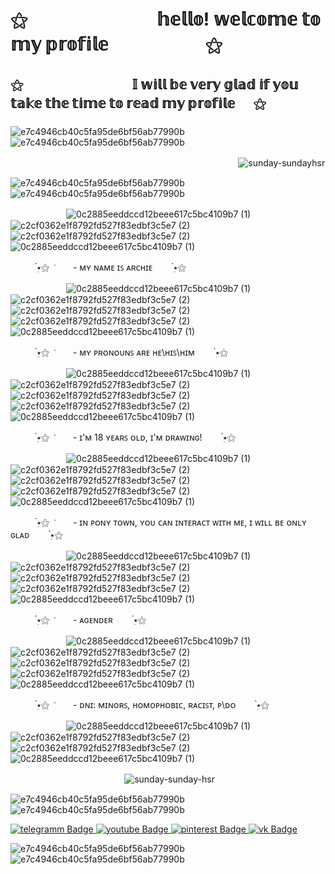 # ⚝  ᅠᅠ ᅠᅠ ᅠᅠ ᅠ𝕙𝕖𝕝𝕝𝕠! 𝕨𝕖𝕝𝕔𝕠𝕞𝕖 𝕥𝕠 𝕞𝕪 𝕡𝕣𝕠𝕗𝕚𝕝𝕖 ᅠᅠ ᅠᅠ  ᅠ ⚝

## ⚝ᅠ ᅠᅠ ᅠᅠ ᅠᅠ  ᅠ𝕀 𝕨𝕚𝕝𝕝 𝕓𝕖 𝕧𝕖𝕣𝕪 𝕘𝕝𝕒𝕕 𝕚𝕗 𝕪𝕠𝕦 𝕥𝕒𝕜𝕖 𝕥𝕙𝕖 𝕥𝕚𝕞𝕖 𝕥𝕠 𝕣𝕖𝕒𝕕 𝕞𝕪 𝕡𝕣𝕠𝕗𝕚𝕝𝕖   ᅠ ⚝

### 

![e7c4946cb40c5fa95de6bf56ab77990b](https://github.com/default-raccoon/default-raccoon/assets/170769066/6c97336e-8cef-4165-8ac7-2382754b92e9)![e7c4946cb40c5fa95de6bf56ab77990b](https://github.com/default-raccoon/default-raccoon/assets/170769066/6c97336e-8cef-4165-8ac7-2382754b92e9)

 ᅠᅠ ᅠ ᅠᅠ ᅠ ᅠᅠ ᅠ ᅠᅠ ᅠ ᅠᅠ ᅠ ᅠᅠ  ᅠᅠ ᅠ ᅠᅠ ᅠᅠ![sunday-sundayhsr](https://github.com/default-raccoon/default-raccoon/assets/170769066/40d7486d-4632-4a3f-bdf3-d2eeb595bd34)

![e7c4946cb40c5fa95de6bf56ab77990b](https://github.com/default-raccoon/default-raccoon/assets/170769066/fb235f3f-756c-497f-b3c6-7739980ef1d0)![e7c4946cb40c5fa95de6bf56ab77990b](https://github.com/default-raccoon/default-raccoon/assets/170769066/fb235f3f-756c-497f-b3c6-7739980ef1d0)

 ᅠᅠ ᅠ ᅠᅠ ᅠ![0c2885eeddccd12beee617c5bc4109b7 (1)](https://github.com/default-raccoon/default-raccoon/assets/170769066/bd1bb958-bf1f-47ea-8fdc-984bb86982e4)![c2cf0362e1f8792fd527f83edbf3c5e7 (2)](https://github.com/default-raccoon/default-raccoon/assets/170769066/435ad427-74a8-45e8-9c9f-6c560896b32b)![c2cf0362e1f8792fd527f83edbf3c5e7 (2)](https://github.com/default-raccoon/default-raccoon/assets/170769066/435ad427-74a8-45e8-9c9f-6c560896b32b)![0c2885eeddccd12beee617c5bc4109b7 (1)](https://github.com/default-raccoon/default-raccoon/assets/170769066/bd1bb958-bf1f-47ea-8fdc-984bb86982e4)

 ᅠᅠ ᅠ๋࣭⭑⚝  ݁ ᅠ ᅠ- ᴍʏ ɴᴀᴍᴇ ɪꜱ ᴀʀᴄʜɪᴇᅠ ᅠ ๋࣭⭑⚝

 ᅠᅠ ᅠ ᅠᅠ ᅠ![0c2885eeddccd12beee617c5bc4109b7 (1)](https://github.com/default-raccoon/default-raccoon/assets/170769066/9b5386af-1cae-48d7-bfa4-b43dd38b0144)![c2cf0362e1f8792fd527f83edbf3c5e7 (2)](https://github.com/default-raccoon/default-raccoon/assets/170769066/1388f71b-ae2d-42fd-a528-5cde64315f92)![c2cf0362e1f8792fd527f83edbf3c5e7 (2)](https://github.com/default-raccoon/default-raccoon/assets/170769066/8d0335d4-609f-4149-93c5-169642ff310c)![c2cf0362e1f8792fd527f83edbf3c5e7 (2)](https://github.com/default-raccoon/default-raccoon/assets/170769066/a3ada3ff-9b42-495f-a41e-8d472aebf839)![0c2885eeddccd12beee617c5bc4109b7 (1)](https://github.com/default-raccoon/default-raccoon/assets/170769066/600a0d23-bc53-4d6a-90ac-1d4752da43b4)

 ᅠᅠ ᅠ๋࣭⭑⚝  ݁ ᅠ ᅠ- ᴍʏ ᴘʀᴏɴᴏᴜɴꜱ ᴀʀᴇ ʜᴇ\ʜɪꜱ\ʜɪᴍᅠ ᅠ ๋࣭⭑⚝

 ᅠᅠ ᅠ ᅠᅠ ᅠ![0c2885eeddccd12beee617c5bc4109b7 (1)](https://github.com/default-raccoon/default-raccoon/assets/170769066/9b5386af-1cae-48d7-bfa4-b43dd38b0144)![c2cf0362e1f8792fd527f83edbf3c5e7 (2)](https://github.com/default-raccoon/default-raccoon/assets/170769066/1388f71b-ae2d-42fd-a528-5cde64315f92)![c2cf0362e1f8792fd527f83edbf3c5e7 (2)](https://github.com/default-raccoon/default-raccoon/assets/170769066/8d0335d4-609f-4149-93c5-169642ff310c)![c2cf0362e1f8792fd527f83edbf3c5e7 (2)](https://github.com/default-raccoon/default-raccoon/assets/170769066/a3ada3ff-9b42-495f-a41e-8d472aebf839)![0c2885eeddccd12beee617c5bc4109b7 (1)](https://github.com/default-raccoon/default-raccoon/assets/170769066/600a0d23-bc53-4d6a-90ac-1d4752da43b4)

 ᅠᅠ ᅠ๋࣭⭑⚝  ݁ ᅠ ᅠ- ɪ'ᴍ 18 ʏᴇᴀʀꜱ ᴏʟᴅ, ɪ'ᴍ ᴅʀᴀᴡɪɴɢ!ᅠ ᅠ ๋࣭⭑⚝

 ᅠᅠ ᅠ ᅠᅠ ᅠ![0c2885eeddccd12beee617c5bc4109b7 (1)](https://github.com/default-raccoon/default-raccoon/assets/170769066/9b5386af-1cae-48d7-bfa4-b43dd38b0144)![c2cf0362e1f8792fd527f83edbf3c5e7 (2)](https://github.com/default-raccoon/default-raccoon/assets/170769066/1388f71b-ae2d-42fd-a528-5cde64315f92)![c2cf0362e1f8792fd527f83edbf3c5e7 (2)](https://github.com/default-raccoon/default-raccoon/assets/170769066/8d0335d4-609f-4149-93c5-169642ff310c)![c2cf0362e1f8792fd527f83edbf3c5e7 (2)](https://github.com/default-raccoon/default-raccoon/assets/170769066/a3ada3ff-9b42-495f-a41e-8d472aebf839)![0c2885eeddccd12beee617c5bc4109b7 (1)](https://github.com/default-raccoon/default-raccoon/assets/170769066/600a0d23-bc53-4d6a-90ac-1d4752da43b4)

 ᅠᅠ ᅠ๋࣭⭑⚝  ݁ ᅠ ᅠ- ɪɴ ᴘᴏɴʏ ᴛᴏᴡɴ, ʏᴏᴜ ᴄᴀɴ ɪɴᴛᴇʀᴀᴄᴛ ᴡɪᴛʜ ᴍᴇ, ɪ ᴡɪʟʟ ʙᴇ ᴏɴʟʏ ɢʟᴀᴅᅠ ᅠ ๋࣭⭑⚝

 ᅠᅠ ᅠ ᅠᅠ ᅠ![0c2885eeddccd12beee617c5bc4109b7 (1)](https://github.com/default-raccoon/default-raccoon/assets/170769066/9b5386af-1cae-48d7-bfa4-b43dd38b0144)![c2cf0362e1f8792fd527f83edbf3c5e7 (2)](https://github.com/default-raccoon/default-raccoon/assets/170769066/1388f71b-ae2d-42fd-a528-5cde64315f92)![c2cf0362e1f8792fd527f83edbf3c5e7 (2)](https://github.com/default-raccoon/default-raccoon/assets/170769066/8d0335d4-609f-4149-93c5-169642ff310c)![c2cf0362e1f8792fd527f83edbf3c5e7 (2)](https://github.com/default-raccoon/default-raccoon/assets/170769066/a3ada3ff-9b42-495f-a41e-8d472aebf839)![0c2885eeddccd12beee617c5bc4109b7 (1)](https://github.com/default-raccoon/default-raccoon/assets/170769066/600a0d23-bc53-4d6a-90ac-1d4752da43b4)

 ᅠᅠ ᅠ๋࣭⭑⚝  ݁ ᅠ ᅠ- ᴀɢᴇɴᴅᴇʀᅠ ᅠ ๋࣭⭑⚝

 ᅠᅠ ᅠ ᅠᅠ ᅠ![0c2885eeddccd12beee617c5bc4109b7 (1)](https://github.com/default-raccoon/default-raccoon/assets/170769066/9b5386af-1cae-48d7-bfa4-b43dd38b0144)![c2cf0362e1f8792fd527f83edbf3c5e7 (2)](https://github.com/default-raccoon/default-raccoon/assets/170769066/1388f71b-ae2d-42fd-a528-5cde64315f92)![c2cf0362e1f8792fd527f83edbf3c5e7 (2)](https://github.com/default-raccoon/default-raccoon/assets/170769066/8d0335d4-609f-4149-93c5-169642ff310c)![c2cf0362e1f8792fd527f83edbf3c5e7 (2)](https://github.com/default-raccoon/default-raccoon/assets/170769066/a3ada3ff-9b42-495f-a41e-8d472aebf839)![0c2885eeddccd12beee617c5bc4109b7 (1)](https://github.com/default-raccoon/default-raccoon/assets/170769066/600a0d23-bc53-4d6a-90ac-1d4752da43b4)

 ᅠᅠ ᅠ๋࣭⭑⚝  ݁ ᅠ ᅠ- ᴅɴɪ: ᴍɪɴᴏʀꜱ, ʜᴏᴍᴏᴘʜᴏʙɪᴄ, ʀᴀᴄɪꜱᴛ, ᴘ\ᴅᴏᅠ ᅠ ๋࣭⭑⚝

 ᅠᅠ ᅠ ᅠᅠ ᅠ![0c2885eeddccd12beee617c5bc4109b7 (1)](https://github.com/default-raccoon/default-raccoon/assets/170769066/bd1bb958-bf1f-47ea-8fdc-984bb86982e4)![c2cf0362e1f8792fd527f83edbf3c5e7 (2)](https://github.com/default-raccoon/default-raccoon/assets/170769066/435ad427-74a8-45e8-9c9f-6c560896b32b)![c2cf0362e1f8792fd527f83edbf3c5e7 (2)](https://github.com/default-raccoon/default-raccoon/assets/170769066/435ad427-74a8-45e8-9c9f-6c560896b32b)![0c2885eeddccd12beee617c5bc4109b7 (1)](https://github.com/default-raccoon/default-raccoon/assets/170769066/bd1bb958-bf1f-47ea-8fdc-984bb86982e4)

 ᅠᅠ ᅠ ᅠᅠ ᅠ ᅠᅠ ᅠ ᅠᅠ ᅠ![sunday-sunday-hsr](https://github.com/default-raccoon/default-raccoon/assets/170769066/5b76ad2a-f769-425f-b3a8-64023ec81b65)

![e7c4946cb40c5fa95de6bf56ab77990b](https://github.com/default-raccoon/default-raccoon/assets/170769066/6c97336e-8cef-4165-8ac7-2382754b92e9)![e7c4946cb40c5fa95de6bf56ab77990b](https://github.com/default-raccoon/default-raccoon/assets/170769066/6c97336e-8cef-4165-8ac7-2382754b92e9)

<div id="badges">
  <a href="https://t.me/archie_arrr">
    <img src="https://img.shields.io/badge/telegramm-paleturquoise?style=for-the-badge&logo=linkedin&logoColor=paleturquoise" alt="telegramm Badge"/>
  </a>
  <a href="https://www.youtube.com/channel/UC9KsquJjvOFuPMQo-P45vgg">
    <img src="https://img.shields.io/badge/youtube-powderblue?style=for-the-badge&logo=youtube&logoColor=powderblue" alt="youtube Badge"/>
  </a>
  <a href="https://ru.pinterest.com/archie_arrr/">
    <img src="https://img.shields.io/badge/pinterest-skyblue?style=for-the-badge&logo=pinterestr&logoColor=skyblue" alt="pinterest Badge"/>
  </a>
  <a href="https://vk.com/archie_arrr">
    <img src="https://img.shields.io/badge/vk-steelblue?style=for-the-badge&logo=vk&logoColor=steelblue" alt="vk Badge"/>
  </a>
</div>

![e7c4946cb40c5fa95de6bf56ab77990b](https://github.com/default-raccoon/default-raccoon/assets/170769066/6c97336e-8cef-4165-8ac7-2382754b92e9)![e7c4946cb40c5fa95de6bf56ab77990b](https://github.com/default-raccoon/default-raccoon/assets/170769066/6c97336e-8cef-4165-8ac7-2382754b92e9)

